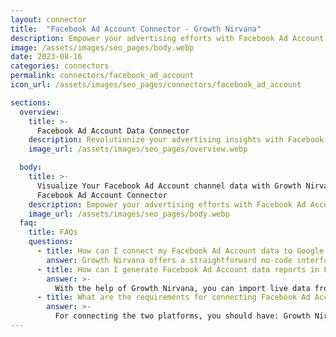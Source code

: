 ```yaml
---
layout: connector
title:  "Facebook Ad Account Connector - Growth Nirvana"
description: Empower your advertising efforts with Facebook Ad Account insights integrated into Looker Studio's analytics environment.
image: /assets/images/seo_pages/body.webp
date: 2023-08-16
categories: connectors
permalink: connectors/facebook_ad_account
icon_url: /assets/images/seo_pages/connectors/facebook_ad_account

sections:
  overview:
    title: >-
      Facebook Ad Account Data Connector
    description: Revolutionize your advertising insights with Facebook Ad Account integration. Seamlessly merge ad account data from Facebook with Looker Studio's analytical capabilities, unlocking insights that power ad strategies, customer engagement, and campaign performance.
    image_url: /assets/images/seo_pages/overview.webp

  body:
    title: >-
      Visualize Your Facebook Ad Account channel data with Growth Nirvana's
      Facebook Ad Account Connector
    description: Empower your advertising efforts with Facebook Ad Account insights integrated into Looker Studio's analytics environment.
    image_url: /assets/images/seo_pages/body.webp
  faq:
    title: FAQs
    questions:
      - title: How can I connect my Facebook Ad Account data to Google Data Studio/Looker Studio?
        answer: Growth Nirvana offers a straightforward no-code interface to connect to Facebook Ad Account data sources.
      - title: How can I generate Facebook Ad Account data reports in Looker Studio?
        answer: >-
          With the help of Growth Nirvana, you can import live data from Facebook Ad Account into Looker Studio. These data can be viewed in charts, tables, and dashboards to generate branded reports that can be shared instantly.
      - title: What are the requirements for connecting Facebook Ad Account and Looker Studio?
        answer: >-
          For connecting the two platforms, you should have: Growth Nirvana Account and Facebook Ad Account Ads Account
---
```

